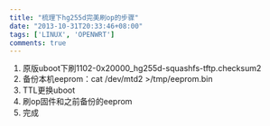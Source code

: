 ```yaml
---
title: "梳理下hg255d完美刷op的步骤"
date: "2013-10-31T20:33:46+08:00"
tags: ['LINUX', 'OPENWRT']
comments: true
---
```



1.  <span style="line-height: 15px;">原版uboot下刷1102-0x20000_hg255d-squashfs-tftp.checksum2</span>
2.  备份本机eeprom：cat /dev/mtd2 &gt;/tmp/eeprom.bin
3.  TTL更换uboot
4.  刷op固件和之前备份的eeprom
5.  完成
